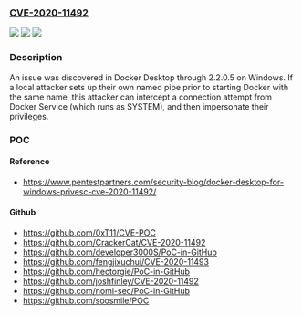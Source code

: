 ### [CVE-2020-11492](https://cve.mitre.org/cgi-bin/cvename.cgi?name=CVE-2020-11492)
![](https://img.shields.io/static/v1?label=Product&message=n%2Fa&color=blue)
![](https://img.shields.io/static/v1?label=Version&message=n%2Fa&color=blue)
![](https://img.shields.io/static/v1?label=Vulnerability&message=n%2Fa&color=brighgreen)

### Description

An issue was discovered in Docker Desktop through 2.2.0.5 on Windows. If a local attacker sets up their own named pipe prior to starting Docker with the same name, this attacker can intercept a connection attempt from Docker Service (which runs as SYSTEM), and then impersonate their privileges.

### POC

#### Reference
- https://www.pentestpartners.com/security-blog/docker-desktop-for-windows-privesc-cve-2020-11492/

#### Github
- https://github.com/0xT11/CVE-POC
- https://github.com/CrackerCat/CVE-2020-11492
- https://github.com/developer3000S/PoC-in-GitHub
- https://github.com/fengjixuchui/CVE-2020-11493
- https://github.com/hectorgie/PoC-in-GitHub
- https://github.com/joshfinley/CVE-2020-11492
- https://github.com/nomi-sec/PoC-in-GitHub
- https://github.com/soosmile/POC

